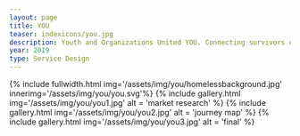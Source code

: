 ```yaml
---
layout: page
title: YOU
teaser: indexicons/you.jpg
description: Youth and Organizations United YOU. Connecting survivors of human trafficking to vital advocates.
year: 2019
type: Service Design
---
```

{% include fullwidth.html img='/assets/img/you/homelessbackground.jpg' innerimg='/assets/img/you/you.svg'%}
{% include gallery.html img='/assets/img/you/you1.jpg' alt = 'market research' %}
{% include gallery.html img='/assets/img/you/you2.jpg' alt = 'journey map' %}
{% include gallery.html img='/assets/img/you/you3.jpg' alt = 'final' %}